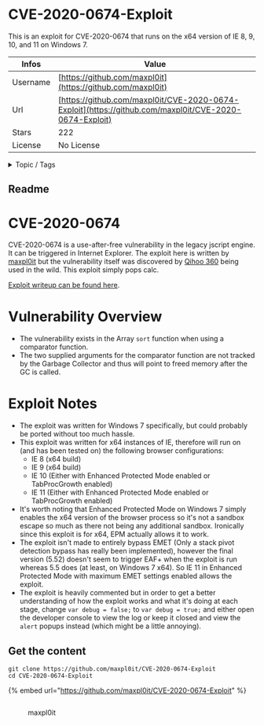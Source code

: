 # CVE-2020-0674-Exploit

This is an exploit for CVE-2020-0674 that runs on the x64 version of IE 8, 9, 10, and 11 on Windows 7.

| Infos    | Value                                                              |
| -------- | -------------------------------------------------------------------|
| Username | [https://github.com/maxpl0it](https://github.com/maxpl0it) |
| Url      | [https://github.com/maxpl0it/CVE-2020-0674-Exploit](https://github.com/maxpl0it/CVE-2020-0674-Exploit)                                               |
| Stars    | 222                                                          |
| License  | No License                                                        |

<details>

<summary>Topic / Tags</summary>



</details>

## Readme

# CVE-2020-0674
CVE-2020-0674 is a use-after-free vulnerability in the legacy jscript engine. It can be triggered in Internet Explorer. The exploit here is written by [maxpl0it](https://twitter.com/maxpl0it) but the vulnerability itself was discovered by [Qihoo 360](http://blogs.360.cn/) being used in the wild. This exploit simply pops calc.

[Exploit writeup can be found here](https://labs.f-secure.com/blog/internet-exploiter-understanding-vulnerabilities-in-internet-explorer/).

# Vulnerability Overview
- The vulnerability exists in the Array `sort` function when using a comparator function.
- The two supplied arguments for the comparator function are not tracked by the Garbage Collector and thus will point to freed memory after the GC is called.

# Exploit Notes
- The exploit was written for Windows 7 specifically, but could probably be ported without too much hassle.
- This exploit was written for x64 instances of IE, therefore will run on (and has been tested on) the following browser configurations:
  - IE 8 (x64 build)
  - IE 9 (x64 build)
  - IE 10 (Either with Enhanced Protected Mode enabled or TabProcGrowth enabled)
  - IE 11 (Either with Enhanced Protected Mode enabled or TabProcGrowth enabled)
- It's worth noting that Enhanced Protected Mode on Windows 7 simply enables the x64 version of the browser process so it's not a sandbox escape so much as there not being any additional sandbox. Ironically since this exploit is for x64, EPM actually allows it to work.
- The exploit isn't made to entirely bypass EMET (Only a stack pivot detection bypass has really been implemented), however the final version (5.52) doesn't seem to trigger EAF+ when the exploit is run whereas 5.5 does (at least, on Windows 7 x64). So IE 11 in Enhanced Protected Mode with maximum EMET settings enabled allows the exploit.
- The exploit is heavily commented but in order to get a better understanding of how the exploit works and what it's doing at each stage, change `var debug = false;` to `var debug = true;` and either open the developer console to view the log or keep it closed and view the `alert` popups instead (which might be a little annoying).



## Get the content

```
git clone https://github.com/maxpl0it/CVE-2020-0674-Exploit
cd CVE-2020-0674-Exploit
```

{% embed url="https://github.com/maxpl0it/CVE-2020-0674-Exploit" %}

<figure><img src="https://avatars.githubusercontent.com/u/27973683?v=4" alt=""><figcaption><p>maxpl0it</p></figcaption></figure>
